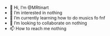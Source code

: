 - 👋 Hi, I’m @MRtinart
- 👀 I’m interested in nothing
- 🌱 I’m currently learning how to do musics fo fnf 
- 💞️ I’m looking to collaborate on nothing
- 📫 How to reach me nothing

<!---
MRtinart/MRtinart is a ✨ special ✨ repository because its `README.md` (this file) appears on your GitHub profile.
You can click the Preview link to take a look at your changes.
--->
